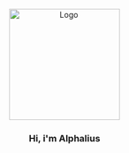 <br />
<div align="center">
  <a href="https://github.com/github_username/repo_name">
    <img src="https://i.imgur.com/x4SIN5T.png" alt="Logo" width="200" height="200">
  </a>

<h3 align="center">Hi, i'm Alphalius</h3>
